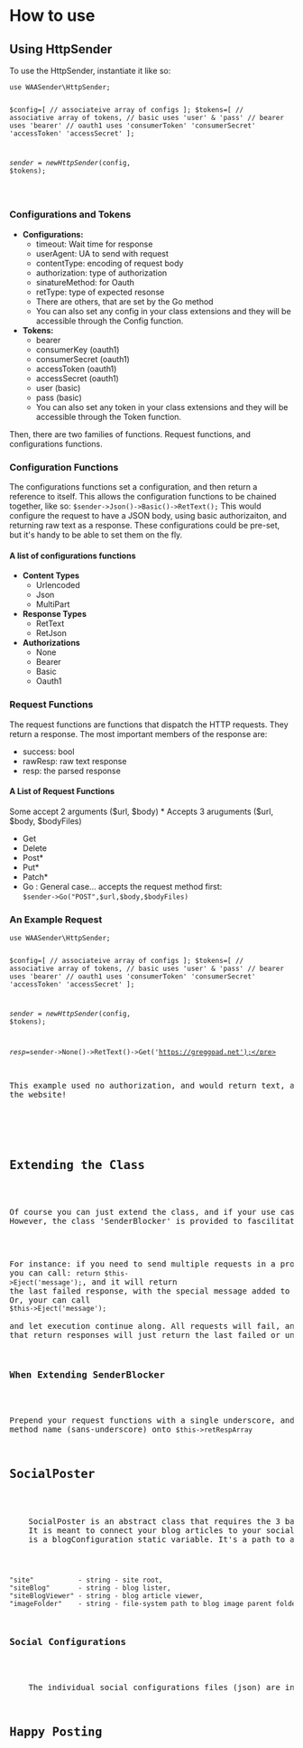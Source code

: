 <h1>How to use</h1>
<h2>Using HttpSender</h2>
<p>
	To use the HttpSender, instantiate it like so:<br>
<code><pre>
use WAASender\HttpSender;

$config=[
	// associateive array of configs
];
$tokens=[
	// associative array of tokens,
	// basic uses 'user' & 'pass'
	// bearer uses 'bearer'
	// oauth1 uses 'consumerToken' 'consumerSecret' 'accessToken' 'accessSecret'
];


$sender= new HttpSender($config, $tokens);

</pre></code>


</p>
<h3>Configurations and Tokens</h3>
<ul>
	<li><b>Configurations: </b>
		<ul>
			<li>timeout: Wait time for response</li>
			<li>userAgent: UA to send with request </li>
			<li>contentType: encoding of request body</li>
			<li>authorization: type of authorization</li>
			<li>sinatureMethod: for Oauth</li>
			<li>retType: type of expected resonse</li>
			<li>There are others, that are set by the Go method</li>
			<li>You can also set any config in your class extensions and they will be accessible through the Config function.</li>
		</ul>
	</li>
	<li><b>Tokens: </b><ul>
		<li>bearer</li>
		<li>consumerKey (oauth1)</li>
		<li>consumerSecret (oauth1)</li>
		<li>accessToken (oauth1)</li>
		<li>accessSecret (oauth1)</li>
		<li>user (basic)</li>
		<li>pass (basic)</li>
		<li>You can also set any token in your class extensions and they will be accessible through the Token function.</li>
	</ul></li>
</ul>
<p>Then, there are two families of functions. Request functions, and configurations functions.</p>
<h3>Configuration Functions</h3>
<p>
The configurations functions set a configuration, and then return a reference to itself. 
This allows the configuration functions to be chained together, like so:
<code>$sender->Json()->Basic()->RetText();</code>
This would configure the request to have a JSON body, using basic authorizaiton, and returning raw text as a response. 
These configurations could be pre-set, but it's handy to be able to set them on the fly. 
</p>
<h4>A list of configurations functions</h4>
<ul>
	<li><b>Content Types</b><ul>
		<li>Urlencoded</li>
		<li>Json</li>
		<li>MultiPart</li>
	</ul></li>
	<li><b>Response Types</b><ul>
		<li>RetText</li>
		<li>RetJson</li>
	</ul></li>
	<li><b>Authorizations</b><ul>
		<li>None</li>
		<li>Bearer</li>
		<li>Basic</li>
		<li>Oauth1</li>
	</ul></li>
</ul>
<h3>Request Functions</h3>
<p>
The request functions are functions that dispatch the HTTP requests. 
They return a response. The most important members of the response are:
<ul>
	<li>success: bool</li>
	<li>rawResp: raw text response</li>
	<li>resp: the parsed response</li>
</ul>
</p>
<h4>A List of Request Functions</h4>
<p>
Some accept 2 arguments ($url, $body)
<span>&#42;  Accepts 3 aruguments ($url, $body, $bodyFiles)</span>
</p>
<ul>
	<li>Get</li>
	<li>Delete</li>
	<li>Post&#42;</li>
	<li>Put&#42; </li>
	<li>Patch&#42; </li>
	<li>Go : General case... accepts the request method first: <br>
	<code>$sender->Go("POST",$url,$body,$bodyFiles)</code></li>
</ul>
<h3>An Example Request</h3>
<p>
<code><pre>use WAASender\HttpSender;

$config=[
	// associateive array of configs
];
$tokens=[
	// associative array of tokens,
	// basic uses 'user' & 'pass'
	// bearer uses 'bearer'
	// oauth1 uses 'consumerToken' 'consumerSecret' 'accessToken' 'accessSecret'
];


$sender= new HttpSender($config, $tokens);

$resp=$sender->None()->RetText()->Get('https://greggoad.net');</pre></code>

This example used no authorization, and would return text, and get the website!

</p>

<h2>Extending the Class</h2>
<p>
Of course you can just extend the class, and if your use case is simple that's probably the best option.
However, the class 'SenderBlocker' is provided to fascilitate a locking behavior.
</p>
<p>
For instance: if you need to send multiple requests in a process, and one fails,
you can call: <code>return $this->Eject('message');</code>, and it will return
the last failed response, with the special message added to the end.
Or, your can call
<code>$this->Eject('message');</code><br>
and let execution continue along. All requests will fail, and the functions
that return responses will just return the last failed or unacceptable response. 
</p>
<h3>When Extending SenderBlocker</h3>
<p>
Prepend your request functions with a single underscore, and push the 
method name (sans-underscore) onto <code>$this->retRespArray</code>
</p>
<h2>SocialPoster</h2>
<p>
	SocialPoster is an abstract class that requires the 3 basic blog operations (Upload, Update, Remove).
	It is meant to connect your blog articles to your social, so there 
	is a blogConfiguration static variable. It's a path to a json file that has the members:
	
</p>
<code><pre>"site"           - string - site root,
"siteBlog"       - string - blog lister,
"siteBlogViewer" - string - blog article viewer,	
"imageFolder"    - string - file-system path to blog image parent folder</pre></code>
<h3>Social Configurations</h3>
<p>
	The individual social configurations files (json) are in src/conf, along with the blog config.
</p>
<h2>Happy Posting</h2>